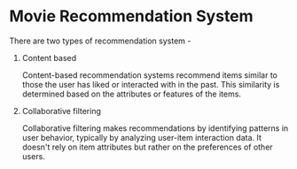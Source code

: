 # Movie Recommendation System

There are two types of recommendation system -
1. Content based
   
   Content-based recommendation systems recommend items similar to those the user has liked or interacted with in the past. This similarity is determined based on the attributes or features of the items.

3. Collaborative filtering
   
   Collaborative filtering makes recommendations by identifying patterns in user behavior, typically by analyzing user-item interaction data. It doesn't rely on item attributes but rather on the preferences of other users.
